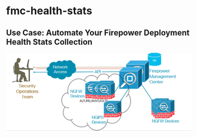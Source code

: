 # fmc-health-stats

## Use Case:  Automate Your Firepower Deployment Health Stats Collection

![](usecase.png)
